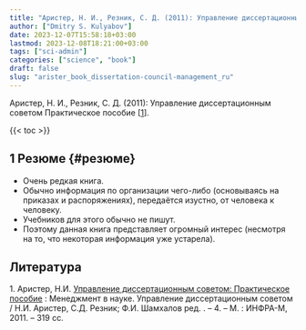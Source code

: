 ```yaml
---
title: "Аристер, Н. И., Резник, С. Д. (2011): Управление диссертационным советом Практическое пособие"
author: ["Dmitry S. Kulyabov"]
date: 2023-12-07T15:58:18+03:00
lastmod: 2023-12-08T18:21:00+03:00
tags: ["sci-admin"]
categories: ["science", "book"]
draft: false
slug: "arister_book_dissertation-council-management_ru"
---
```


Аристер, Н. И., Резник, С. Д. (2011): Управление диссертационным советом Практическое пособие [<a href="#citeproc_bib_item_1">1</a>].

<!--more-->

{{< toc >}}


## <span class="section-num">1</span> Резюме {#резюме}

-   Очень редкая книга.
-   Обычно информация по организации чего-либо (основываясь на приказах и распоряжениях), передаётся изустно, от человека к человеку.
-   Учебников для этого обычно не пишут.
-   Поэтому данная книга представляет огромный интерес (несмотря на то, что некоторая информация уже устарела).

## Литература

<div class="csl-bib-body">
  <div class="csl-entry"><a id="citeproc_bib_item_1"></a>1.	Аристер, Н.И. <a href="https://libgen.li/ads.php?md5=a9b42870f8e70d75919951754197f61c">Управление диссертационным советом: Практическое пособие</a> : Менеджмент в науке. Управление диссертационным советом / Н.И. Аристер, С.Д. Резник; Ф.И. Шамхалов ред. . – 4. – М. : ИНФРА-М, 2011. – 319 сс.</div>
</div>
